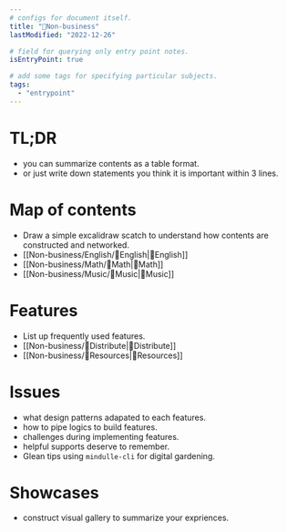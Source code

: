 ```yaml
---
# configs for document itself.
title: "🎉Non-business"
lastModified: "2022-12-26"

# field for querying only entry point notes.
isEntryPoint: true

# add some tags for specifying particular subjects.
tags:
  - "entrypoint"
---
```

# TL;DR
- you can summarize contents as a table format.
- or just write down statements you think it is important within 3 lines.

# Map of contents
- Draw a simple excalidraw scatch to understand how contents are constructed and networked.
- [[Non-business/English/🎉English|🎉English]]
- [[Non-business/Math/🎉Math|🎉Math]]
- [[Non-business/Music/🎉Music|🎉Music]]

# Features
- List up frequently used features.
- [[Non-business/🌱Distribute|🌱Distribute]]
- [[Non-business/🚚Resources|🚚Resources]]

# Issues
- what design patterns adapated to each features.
- how to pipe logics to build features.
- challenges during implementing features.
- helpful supports deserve to remember.
- Glean tips using `mindulle-cli` for digital gardening.

# Showcases
- construct visual gallery to summarize your expriences.

